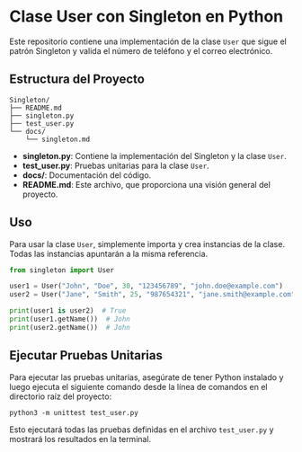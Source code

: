 # Clase User con Singleton en Python

Este repositorio contiene una implementación de la clase `User` que sigue el patrón Singleton y valida el número de teléfono y el correo electrónico.

## Estructura del Proyecto

    Singleton/
    ├── README.md
    ├── singleton.py
    ├── test_user.py
    └── docs/
        └── singleton.md

- **singleton.py**: Contiene la implementación del Singleton y la clase `User`.
- **test_user.py**: Pruebas unitarias para la clase `User`.
- **docs/**: Documentación del código.
- **README.md**: Este archivo, que proporciona una visión general del proyecto.

## Uso

Para usar la clase `User`, simplemente importa y crea instancias de la clase. Todas las instancias apuntarán a la misma referencia.

```python
from singleton import User

user1 = User("John", "Doe", 30, "123456789", "john.doe@example.com")
user2 = User("Jane", "Smith", 25, "987654321", "jane.smith@example.com")

print(user1 is user2)  # True
print(user1.getName())  # John
print(user2.getName())  # John
```

## Ejecutar Pruebas Unitarias

Para ejecutar las pruebas unitarias, asegúrate de tener Python instalado y luego ejecuta el siguiente comando desde la línea de comandos en el directorio raíz del proyecto:

    python3 -m unittest test_user.py

Esto ejecutará todas las pruebas definidas en el archivo `test_user.py` y mostrará los resultados en la terminal.